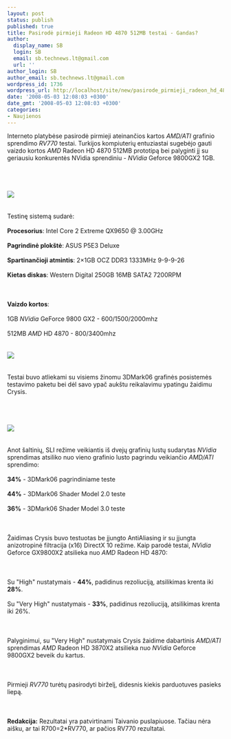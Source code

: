 ```yaml
---
layout: post
status: publish
published: true
title: Pasirodė pirmieji Radeon HD 4870 512MB testai - Gandas?
author:
  display_name: SB
  login: SB
  email: sb.technews.lt@gmail.com
  url: ''
author_login: SB
author_email: sb.technews.lt@gmail.com
wordpress_id: 1736
wordpress_url: http://localhost/site/new/pasirode_pirmieji_radeon_hd_4870_512mb_testai___gandas_/
date: '2008-05-03 12:08:03 +0300'
date_gmt: '2008-05-03 12:08:03 +0300'
categories:
- Naujienos
---
```

<p>Interneto platybėse pasirodė pirmieji ateinančios kartos <i>AMD/ATI</i> grafinio sprendimo <i>RV770</i> testai. Turkijos kompiuterių entuziastai sugebėjo gauti vaizdo kortos <i>AMD</i> Radeon HD 4870 512MB prototipą bei palyginti jį su geriausiu konkurentės NVidia sprendiniu - <i>NVidia</i> Geforce 9800GX2 1GB.<br />
<br><br />
<br><br><img src="http://technews.lt/upl/Failai/test3dmark06.jpg"><br><br />
<br>Testinę sistemą sudarė:<br />
<br><b>Procesorius</b>: Intel Core 2 Extreme QX9650 @ 3.00GHz<br />
<br><b>Pagrindinė plokštė</b>: ASUS P5E3 Deluxe<br />
<br><b>Spartinančioji atmintis</b>: 2×1GB OCZ DDR3 1333MHz 9-9-9-26<br />
<br><b>Kietas diskas</b>: Western Digital 250GB 16MB SATA2 7200RPM<br />
<br><br />
<br><b>Vaizdo kortos</b>:<br />
<br>1GB <i>NVidia</i> GeForce 9800 GX2 - 600/1500/2000mhz<br />
<br>512MB <i>AMD</i> HD 4870 - 800/3400mhz<br />
<br><br><img src="http://technews.lt/upl/Failai/testcrysis1.jpg"><br><br />
<br>Testai buvo atliekami su visiems žinomu 3DMark06 grafinės posistemės testavimo paketu bei dėl savo ypač aukštu reikalavimu ypatingu žaidimu Crysis.<br />
<br><br />
<br><br><img src="http://technews.lt/upl/Failai/testcrysis2.jpg"><br><br />
<br>Anot šaltinių, SLI režime veikiantis iš dvejų grafinių lustų sudarytas <i>NVidia</i> sprendimas atsiliko nuo vieno grafinio lusto pagrindu veikiančio <i>AMD/ATI</i> sprendimo:<br />
<br><b>34%</b> - 3DMark06 pagrindiniame teste<br />
<br><b>44%</b> - 3DMark06 Shader Model 2.0 teste<br />
<br><b>36%</b> - 3DMark06 Shader Model 3.0 teste<br />
<br><br />
<br>Žaidimas Crysis buvo testuotas be įjungto AntiAliasing ir su įjungta anizotropinė filtracija (x16) DirectX 10 režime. Kaip parodė testai, <i>NVidia</i> Geforce GX9800X2 atsilieka nuo <i>AMD</i> Radeon HD 4870:<br />
<br><br />
<br>Su &quot;High&quot; nustatymais - <b>44%</b>, padidinus rezoliuciją, atsilikimas krenta iki <b>28%</b>.<br />
<br>Su &quot;Very High&quot; nustatymais - <b>33%</b>, padidinus rezoliuciją, atsilikimas krenta iki 26%.<br />
<br><br />
<br>Palyginimui, su &quot;Very High&quot; nustatymais Crysis žaidime dabartinis <i>AMD/ATI</i> sprendimas <i>AMD</i> Radeon HD 3870X2 atsilieka nuo <i>NVidia</i> Geforce 9800GX2 beveik du kartus.<br />
<br><br />
<br>Pirmieji <i>RV770</i> turėtų pasirodyti birželį, didesnis kiekis parduotuves pasieks liepą.<br />
<br><br />
<br><b>Redakcija:</b> Rezultatai yra patvirtinami Taivanio puslapiuose. Tačiau nėra aišku, ar tai R700=2*RV770, ar pačios RV770 rezultatai.</p>
